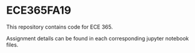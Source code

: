 # ECE365FA19

This repository contains code for ECE 365.

Assignment details can be found in each corresponding jupyter notebook files.
